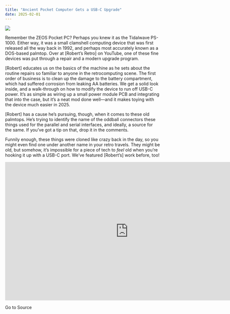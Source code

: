 ```yaml
---
title: "Ancient Pocket Computer Gets a USB-C Upgrade"
date: 2025-02-01
---
```


![](https://hackaday.com/wp-content/uploads/2025/01/ZEOS-Pocket-PC-Repair-and-USB-C-Upgrade-Tidalwave-PS-1000-45-17-screenshot.png?w=800)

Remember the ZEOS Pocket PC? Perhaps you knew it as the Tidalwave PS-1000. Either way, it was a small clamshell computing device that was first released all the way back in 1992, and perhaps most accurately known as a DOS-based palmtop. Over at \[Robert’s Retro\] on YouTube, one of these fine devices was put through a repair and a modern upgrade program.

\[Robert\] educates us on the basics of the machine as he sets about the routine repairs so familiar to anyone in the retrocomputing scene. The first order of business is to clean up the damage to the battery compartment, which had suffered corrosion from leaking AA batteries. We get a solid look inside, and a walk-through on how to modify the device to run off USB-C power. It’s as simple as wiring up a small power module PCB and integrating that into the case, but it’s a neat mod done well—and it makes toying with the device much easier in 2025.

\[Robert\] has a cause he’s pursuing, though, when it comes to these old palmtops. He’s trying to identify the name of the oddball connectors these things used for the parallel and serial interfaces, and ideally, a source for the same. If you’ve got a tip on that, drop it in the comments.

Funnily enough, these things were cloned like crazy back in the day, so you might even find one under another name in your retro travels. They might be old, but somehow, it’s impossible for a piece of tech to _feel_ old when you’re hooking it up with a USB-C port. We’ve featured \[Robert’s\] work before, too!

<iframe loading="lazy" title="ZEOS Pocket PC Repair and USB-C Upgrade (Tidalwave PS-1000)" width="800" height="450" src="https://www.youtube.com/embed/aqkga0zJSMs?feature=oembed" frameborder="0" allow="accelerometer; autoplay; clipboard-write; encrypted-media; gyroscope; picture-in-picture; web-share" referrerpolicy="strict-origin-when-cross-origin" allowfullscreen></iframe>

Go to Source
